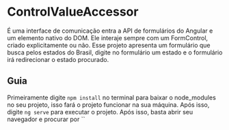 # ControlValueAccessor
É uma interface de comunicação entra a API de formulários do Angular e um elemento nativo do DOM. Ele interaje sempre com um FormControl, criado explicitamente ou não. Esse projeto apresenta um formulário que busca pelos estados do Brasil, digite no formulário um estado e o formulário irá redirecionar o estado procurado.

## Guia
Primeiramente digite `npm install` no terminal para baixar o node_modules no seu projeto, isso fará o projeto funcionar na sua máquina. Após isso, digite `ng serve` para executar o projeto. Após isso, basta abrir seu navegador e procurar por ``
